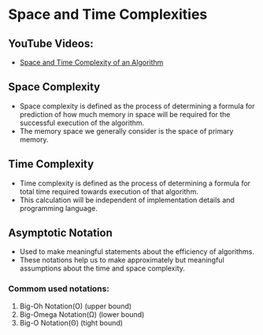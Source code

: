 # Space and Time Complexities

## YouTube Videos:

- [Space and Time Complexity of an Algorithm](https://www.youtube.com/watch?v=Si9MzFqBs8E)

## Space Complexity
- Space complexity is defined as the process of determining a formula for prediction of how much memory in space will be required for the successful execution of the algorithm. 
- The memory space we generally consider is the space of primary memory.

## Time Complexity
- Time complexity is defined as the process of determining a formula for total time required towards execution of that algorithm. 
- This calculation will be independent of implementation details and programming language.

## Asymptotic Notation
- Used to make meaningful statements about the efficiency of algorithms.
- These notations help us to make approximately but meaningful assumptions about the time and space complexity.

### Commom used notations:
1. Big-Oh Notation(O) (upper bound)
2. Big-Omega Notation(Ω) (lower bound)
3. Big-O Notation(Θ) (tight bound)
